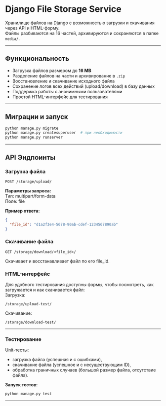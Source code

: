 # Django File Storage Service

Хранилище файлов на Django с возможностью загрузки и скачивания через API и HTML-форму.  
Файлы разбиваются на 16 частей, архивируются и сохраняются в папке `media/`.

---

## Функциональность

- Загрузка файлов размером до **16 MB**
- Разделение файлов на части и архивирование в `.zip`
- Восстановление и скачивание исходного файла
- Сохранение логов всех действий (upload/download) в базу данных
- Поддержка работы с анонимными пользователями
- Простой HTML-интерфейс для тестирования

---

## Миграции и запуск
```bash
python manage.py migrate
python manage.py createsuperuser  # при необходимости
python manage.py runserver
```

---

## API Эндпоинты

### Загрузка файла  
```http
POST /storage/upload/
```

**Параметры запроса:**  
Тип: multipart/form-data  
Поле: file

**Пример ответа:**  
```json
{
  "file_id": "d1a2f3e4-5678-90ab-cdef-1234567890ab"
}
```

### Скачивание файла  
```http
GET /storage/download/<file_id>/
```

Скачивает и восстанавливает файл по его file_id.

### HTML-интерфейс

Для удобного тестирования доступны формы, чтобы посмотреть, как загружается и как скачивается файл:  
Загрузка:  
```
/storage/upload-test/
```  

Скачивание:
```
/storage/download-test/
```

---

### Тестирование
Unit-тесты:
- загрузка файла (успешная и с ошибками),
- скачивание файла (успешное и с несуществующим ID),
- обработка граничных случаев (большой размер файла, отсутствие файла).

**Запуск тестов:**
```bash
python manage.py test
```

---